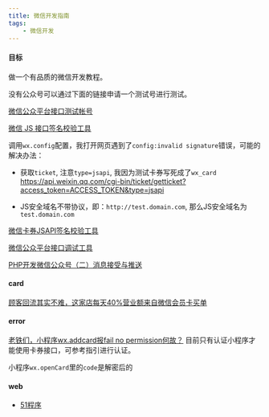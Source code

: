 ```yaml
---
title: 微信开发指南
tags:
    - 微信开发
---
```


#### 目标

做一个有品质的微信开发教程。

没有公众号可以通过下面的链接申请一个测试号进行测试。

[微信公众平台接口测试帐号](https://mp.weixin.qq.com/debug/cgi-bin/sandbox?t=sandbox/login)

[微信 JS 接口签名校验工具](https://mp.weixin.qq.com/debug/cgi-bin/sandbox?t=jsapisign)

调用`wx.config`配置，我打开网页遇到了`config:invalid signature`错误，可能的解决办法：

- 获取`ticket`, 注意`type=jsapi`, 我因为测试卡券写死成了`wx_card` https://api.weixin.qq.com/cgi-bin/ticket/getticket?access_token=ACCESS_TOKEN&type=jsapi 

- JS安全域名不带协议，即：`http://test.domain.com`, 那么JS安全域名为`test.domain.com`


[微信卡券JSAPI签名校验工具](https://mp.weixin.qq.com/debug/cgi-bin/sandbox?t=cardsign)

[微信公众平台接口调试工具](https://mp.weixin.qq.com/debug/)


[PHP开发微信公众号（二）消息接受与推送](https://www.cnblogs.com/myIvan/p/7228888.html)


#### card

[顾客回流其实不难，这家店每天40%营业额来自微信会员卡买单](https://mp.weixin.qq.com/s?__biz=MjM5NDQ5Njk3OA==&mid=412978040&idx=1&sn=308a18ef3970b5c62964b508455fb477#rd)

#### error

[老铁们，小程序wx.addcard报fail no permission何故？](http://html51.com/info-1360-1/)
目前只有认证小程序才能使用卡券接口，可参考指引进行认证。

小程序`wx.openCard`里的`code`是解密后的


#### web

- [51程序](http://html51.com)